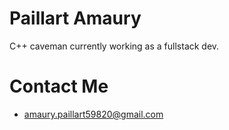 <h1>Paillart Amaury</h1>

C++ caveman currently working as a fullstack dev.

<h1> Contact Me </h1>

- amaury.paillart59820@gmail.com


